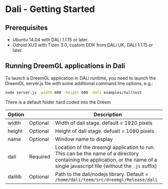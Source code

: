 # Dali - Getting Started

## Prerequisites
 * Ubuntu 14.04 with DALi 1.1.15 or later.
 * Odroid XU3 with Tizen 3.0, custom DDK from DALi UK, DALI 1.1.15 or later.

## Running DreemGL applications in Dali
To launch a DreemGL application in DALi runtime, you need to launch the DreemGL server.js file with some additional command line options, e.g.:

```Bash
node server.js -width 600 -height 600 -dali examples/nulltest
```

There is a default folder hard coded into the Dreem

| Option  |          | Description                                                         |
| ------- | -------- | ------------------------------------------------------------------- |
| width   | Optional | Width of dali stage. default = 1920 pixels |
| height  | Optional | Height of dali stage. defualt = 1080 pixels |
| name    | Optional | Window name to display |
| dali    | Required | Location of the dreemgl application to run. This can be the name of a directory containing the application, or the name of a single javascript file (without the ```.js``` suffix)
| dalilib | Optional | Path to the dali/nodejs library. Default = ```/home/dali/teem/src/dreemgl/Release/dali```
